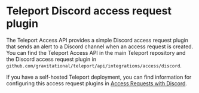 # Teleport Discord access request plugin

The Teleport Access API provides a simple Discord access request plugin that sends an alert to a Discord channel when an access request is created. You can find the Teleport Access API in the main Teleport repository and the Discord access request plugin in `github.com/gravitational/teleport/api/integrations/access/discord`.

If you have a self-hosted Teleport deployment, you can find information for configuring this access
request plugins in [Access Requests with Discord](https://goteleport.com/docs/access-controls/access-request-plugins/ssh-approval-discord/).
